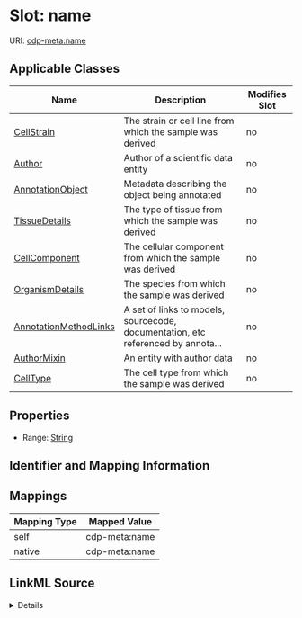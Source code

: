 

# Slot: name

URI: [cdp-meta:name](metadataname)



<!-- no inheritance hierarchy -->





## Applicable Classes

| Name | Description | Modifies Slot |
| --- | --- | --- |
| [CellStrain](CellStrain.md) | The strain or cell line from which the sample was derived |  no  |
| [Author](Author.md) | Author of a scientific data entity |  no  |
| [AnnotationObject](AnnotationObject.md) | Metadata describing the object being annotated |  no  |
| [TissueDetails](TissueDetails.md) | The type of tissue from which the sample was derived |  no  |
| [CellComponent](CellComponent.md) | The cellular component from which the sample was derived |  no  |
| [OrganismDetails](OrganismDetails.md) | The species from which the sample was derived |  no  |
| [AnnotationMethodLinks](AnnotationMethodLinks.md) | A set of links to models, sourcecode, documentation, etc referenced by annota... |  no  |
| [AuthorMixin](AuthorMixin.md) | An entity with author data |  no  |
| [CellType](CellType.md) | The cell type from which the sample was derived |  no  |







## Properties

* Range: [String](String.md)





## Identifier and Mapping Information








## Mappings

| Mapping Type | Mapped Value |
| ---  | ---  |
| self | cdp-meta:name |
| native | cdp-meta:name |




## LinkML Source

<details>
```yaml
name: name
alias: name
domain_of:
- Author
- OrganismDetails
- TissueDetails
- CellType
- CellStrain
- CellComponent
- AnnotationObject
- AuthorMixin
- AnnotationMethodLinks
range: string

```
</details>
